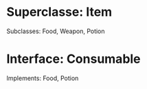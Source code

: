 # Superclasse: Item
Subclasses: Food,  Weapon, Potion

# Interface: Consumable
Implements: Food, Potion
